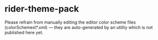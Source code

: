 # rider-theme-pack

Please refrain from manually editing the editor color scheme files (colorSchemes\\*.xml) — 
they are auto-generated by an utility which is not published here yet.
